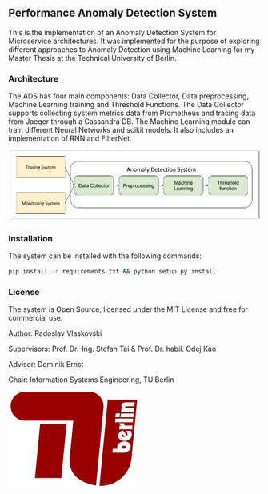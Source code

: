 ## Performance Anomaly Detection System

This is the implementation of an Anomaly Detection System for Microservice architectures. 
It was implemented for the purpose of exploring different approaches to Anomaly Detection using Machine Learning
 for my Master Thesis at the Technical University of Berlin. 
 
### Architecture

The ADS has four main components: Data Collector, Data preprocessing, Machine Learning training and Threshold Functions.
The Data Collector supports collecting system metrics data from Prometheus and tracing data from Jaeger through a Cassandra DB.
The Machine Learning module can train different Neural Networks and scikit models. It also includes an implementation of RNN and FilterNet.

![Alt text](graphics/ADS_arch.png?raw=true "Anomaly Detection System Architecture")

### Installation

The system can be installed with the following commands:

```bash
pip install -r requirements.txt && python setup.py install
```

### License

The system is Open Source, licensed under the MIT License and free for commercial use.

Author: Radoslav Vlaskovski

Supervisors: Prof. Dr.-Ing. Stefan Tai &  Prof. Dr. habil. Odej Kao

Advisor: Dominik Ernst

Chair: Information  Systems Engineering, TU Berlin

![Alt text](graphics/tu.png?raw=true "")
